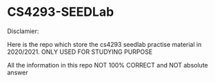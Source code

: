 # CS4293-SEEDLab

Disclamier:  
  
Here is the repo which store the cs4293 seedlab practise material in 2020/2021. ONLY USED FOR STUDYING PURPOSE 
  
All the information in this repo NOT 100% CORRECT and NOT absolute answer
